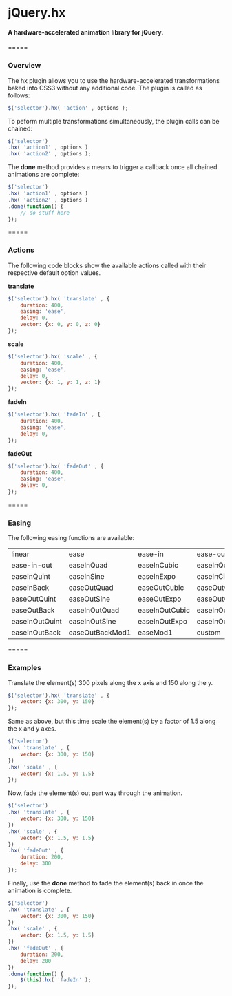 # jQuery.hx

#### A hardware-accelerated animation library for jQuery.
=====

### Overview
The hx plugin allows you to use the hardware-accelerated transformations baked into CSS3 without any additional code. The plugin is called as follows:
```javascript
$('selector').hx( 'action' , options );
```
To peform multiple transformations simultaneously, the plugin calls can be chained:
```javascript
$('selector')
.hx( 'action1' , options )
.hx( 'action2' , options );
```
The __done__ method provides a means to trigger a callback once all chained animations are complete:
```javascript
$('selector')
.hx( 'action1' , options )
.hx( 'action2' , options )
.done(function() {
    // do stuff here
});
```
=====

### Actions

The following code blocks show the available actions called with their respective default option values.

__translate__
```javascript
$('selector').hx( 'translate' , {
    duration: 400,
    easing: 'ease',
    delay: 0,
    vector: {x: 0, y: 0, z: 0}
});
```

__scale__
```javascript
$('selector').hx( 'scale' , {
    duration: 400,
    easing: 'ease',
    delay: 0,
    vector: {x: 1, y: 1, z: 1}
});
```

__fadeIn__
```javascript
$('selector').hx( 'fadeIn' , {
    duration: 400,
    easing: 'ease',
    delay: 0,
});
```

__fadeOut__
```javascript
$('selector').hx( 'fadeOut' , {
    duration: 400,
    easing: 'ease',
    delay: 0,
});
```
=====

### Easing

The following easing functions are available:

<table>
    <tr>
        <td>linear</td>
        <td>ease</td>
        <td>ease-in</td>
        <td>ease-out</td>
    </tr>
    <tr>
        <td>ease-in-out</td>
        <td>easeInQuad</td>
        <td>easeInCubic</td>
        <td>easeInQuart</td>
    </tr>
    <tr>
        <td>easeInQuint</td>
        <td>easeInSine</td>
        <td>easeInExpo</td>
        <td>easeInCirc</td>
    </tr>
    <tr>
        <td>easeInBack</td>
        <td>easeOutQuad</td>
        <td>easeOutCubic</td>
        <td>easeOutQuart</td>
    </tr>
    <tr>
        <td>easeOutQuint</td>
        <td>easeOutSine</td>
        <td>easeOutExpo</td>
        <td>easeOutCirc</td>
    </tr>
    <tr>
        <td>easeOutBack</td>
        <td>easeInOutQuad</td>
        <td>easeInOutCubic</td>
        <td>easeInOutQuart</td>
    </tr>
    <tr>
        <td>easeInOutQuint</td>
        <td>easeInOutSine</td>
        <td>easeInOutExpo</td>
        <td>easeInOutCirc</td>
    </tr>
    <tr>
        <td>easeInOutBack</td>
        <td>easeOutBackMod1</td>
        <td>easeMod1</td>
        <td>custom</td>
    </tr>
</table>

=====

### Examples

Translate the element(s) 300 pixels along the x axis and 150 along the y.
```javascript
$('selector').hx( 'translate' , {
    vector: {x: 300, y: 150}
});
```

Same as above, but this time scale the element(s) by a factor of 1.5 along the x and y axes.
```javascript
$('selector')
.hx( 'translate' , {
    vector: {x: 300, y: 150}
})
.hx( 'scale' , {
    vector: {x: 1.5, y: 1.5}
});
```

Now, fade the element(s) out part way through the animation.
```javascript
$('selector')
.hx( 'translate' , {
    vector: {x: 300, y: 150}
})
.hx( 'scale' , {
    vector: {x: 1.5, y: 1.5}
})
.hx( 'fadeOut' , {
    duration: 200,
    delay: 300
});
```

Finally, use the __done__ method to fade the element(s) back in once the animation is complete.
```javascript
$('selector')
.hx( 'translate' , {
    vector: {x: 300, y: 150}
})
.hx( 'scale' , {
    vector: {x: 1.5, y: 1.5}
})
.hx( 'fadeOut' , {
    duration: 200,
    delay: 200
})
.done(function() {
    $(this).hx( 'fadeIn' );
});
```
